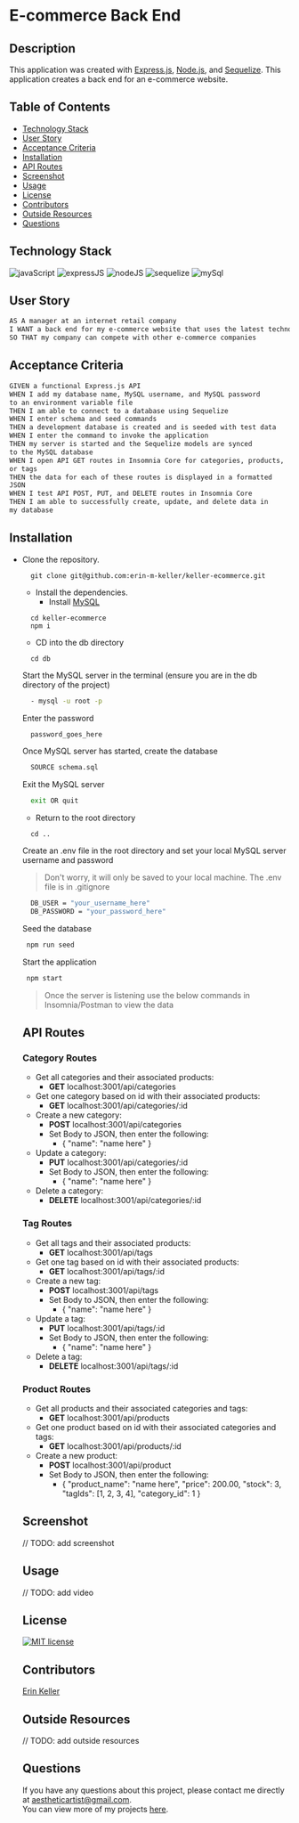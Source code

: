  # E-commerce Back End
  
  ## Description 
  This application was created with [Express.js](https://expressjs.com/), [Node.js](https://nodejs.org/en), and [Sequelize](https://sequelize.org/). This application creates a back end for an e-commerce website.
  
  ## Table of Contents
  * [Technology Stack](#technology-stack)
  * [User Story](#user-story)
  * [Acceptance Criteria](#acceptance-criteria)
  * [Installation](#installation)
  * [API Routes](#api-routes)
  * [Screenshot](#screenshot)
  * [Usage](#usage)
  * [License](#license)
  * [Contributors](#contributors)
  * [Outside Resources](#outside-resources)
  * [Questions](#questions)

  ## Technology Stack

![javaScript](https://img.shields.io/badge/-JavaScript-61DAFB?color=red&style=flat)
![expressJS](https://img.shields.io/badge/-Express.js-61DAFB?color=orange&style=flat)
![nodeJS](https://img.shields.io/badge/-Node.js-61DAFB?color=yellow&style=flat)
![sequelize](https://img.shields.io/badge/-Sequelize-61DAFB?color=green&style=flat)
![mySql](https://img.shields.io/badge/-MySQL-61DAFB?color=blue&style=flat)

  ## User Story
  ```md
  AS A manager at an internet retail company
  I WANT a back end for my e-commerce website that uses the latest technologies
  SO THAT my company can compete with other e-commerce companies
  ```

  ## Acceptance Criteria
  ```md
GIVEN a functional Express.js API
WHEN I add my database name, MySQL username, and MySQL password  
to an environment variable file
THEN I am able to connect to a database using Sequelize
WHEN I enter schema and seed commands
THEN a development database is created and is seeded with test data
WHEN I enter the command to invoke the application
THEN my server is started and the Sequelize models are synced  
to the MySQL database
WHEN I open API GET routes in Insomnia Core for categories, products,  
or tags
THEN the data for each of these routes is displayed in a formatted  
JSON
WHEN I test API POST, PUT, and DELETE routes in Insomnia Core
THEN I am able to successfully create, update, and delete data in  
my database
  ```
  
  ## Installation 
  
* Clone the repository.
  ```
    git clone git@github.com:erin-m-keller/keller-ecommerce.git
  ```

  * Install the dependencies.
    * Install [MySQL](https://dev.mysql.com/doc/mysql-installation-excerpt/5.7/en/)
  ```
    cd keller-ecommerce
    npm i
  ```
  
  * CD into the db directory
  ```
    cd db
  ```

  Start the MySQL server in the terminal (ensure you are in the db directory of the project)

  ``` bash
    - mysql -u root -p 
  ```

  Enter the password
  ``` bash
    password_goes_here
  ```

  Once MySQL server has started, create the database

  ``` bash
    SOURCE schema.sql 
  ```

  Exit the MySQL server
  ``` bash
    exit OR quit
  ```

  * Return to the root directory
  ```
    cd ..
  ```

  Create an .env file in the root directory and set your local MySQL server username and password
  > Don't worry, it will only be saved to your local machine. The .env file is in .gitignore
  ``` bash
    DB_USER = "your_username_here"
    DB_PASSWORD = "your_password_here"
  ```

  Seed the database
   ``` bash
    npm run seed
  ```

  Start the application
   ``` bash
    npm start
  ```
  > Once the server is listening use the below commands in Insomnia/Postman to view the data

  ## API Routes
  
  ### Category Routes
  * Get all categories and their associated products: 
    - **GET** localhost:3001/api/categories
  * Get one category based on id with their associated products: 
    - **GET** localhost:3001/api/categories/:id
  * Create a new category: 
    - **POST** localhost:3001/api/categories
    - Set Body to JSON, then enter the following: 
      - { "name": "name here" }
  * Update a category: 
    - **PUT** localhost:3001/api/categories/:id
    - Set Body to JSON, then enter the following: 
      - { "name": "name here" }
  * Delete a category: 
    - **DELETE** localhost:3001/api/categories/:id

  ### Tag Routes
  * Get all tags and their associated products: 
    - **GET** localhost:3001/api/tags
  * Get one tag based on id with their associated products: 
    - **GET** localhost:3001/api/tags/:id
  * Create a new tag: 
    - **POST** localhost:3001/api/tags
    - Set Body to JSON, then enter the following: 
      - { "name": "name here" }
  * Update a tag: 
    - **PUT** localhost:3001/api/tags/:id
    - Set Body to JSON, then enter the following: 
      - { "name": "name here" }
  * Delete a tag: 
    - **DELETE** localhost:3001/api/tags/:id

  ### Product Routes
  * Get all products and their associated categories and tags: 
    - **GET** localhost:3001/api/products
  * Get one product based on id with their associated categories and tags: 
    - **GET** localhost:3001/api/products/:id
  * Create a new product: 
    - **POST** localhost:3001/api/product
    - Set Body to JSON, then enter the following:
      - { "product_name": "name here", "price": 200.00, "stock": 3, "tagIds": [1, 2, 3, 4], "category_id": 1 }

  ## Screenshot
  
  // TODO: add screenshot
  
  ## Usage
  
  // TODO: add video
  
  ## License 
  [![MIT license](https://img.shields.io/badge/License-MIT-purple.svg)](https://lbesson.mit-license.org/)
  
  ## Contributors 
  [Erin Keller](https://github.com/erin-m-keller)

  ## Outside Resources
  
  // TODO: add outside resources
  
  ## Questions
  If you have any questions about this project, please contact me directly at [aestheticartist@gmail.com](aestheticartist@gmail.com).  
  You can view more of my projects [here](https://github.com/erin-m-keller).
  
